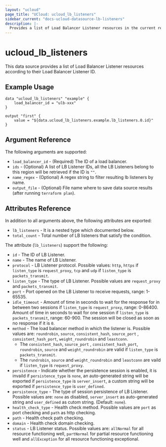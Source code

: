 ```yaml
---
layout: "ucloud"
page_title: "UCloud: ucloud_lb_listeners"
sidebar_current: "docs-ucloud-datasource-lb-listeners"
description: |-
  Provides a list of Load Balancer Listener resources in the current region.
---
```


# ucloud_lb_listeners

This data source provides a list of Load Balancer Listener resources according to their Load Balancer Listener ID.

## Example Usage

```hcl
data "ucloud_lb_listeners" "example" {
    load_balancer_id = "ulb-xxx"
}

output "first" {
    value = "${data.ucloud_lb_listeners.example.lb_listeners.0.id}"
}
```

## Argument Reference

The following arguments are supported:

* `load_balancer_id` - (Required) The ID of a load balancer.
* `ids` - (Optional) A list of LB Listener IDs, all the LB Listeners belong to this region will be retrieved if the ID is `""`.
* `name_regex` - (Optional) A regex string to filter resulting lb listeners by name.
* `output_file` - (Optional) File name where to save data source results (after running `terraform plan`).

## Attributes Reference

In addition to all arguments above, the following attributes are exported:

* `lb_listeners` - It is a nested type which documented below.
* `total_count` - Total number of LB listeners that satisfy the condition.

The attribute (`lb_listeners`) support the following:

* `id` - The ID of LB Listener.
* `name` - The name of LB Listener.
* `protocol` - LB Listener protocol. Possible values: `http`, `https` if `listen_type` is `request_proxy`, `tcp` and `udp` if `listen_type` is `packets_transmit`.
* `listen_type` - The type of LB Listener. Possible values are `request_proxy` and `packets_transmit`.
* `port` - Port opened on the LB Listener to receive requests, range: 1-65535.
* `idle_timeout` - Amount of time in seconds to wait for the response for in between two sessions if `listen_type` is `request_proxy`, range: 0-86400. Amount of time in seconds to wait for one session if `listen_type` is `packets_transmit`, range: 60-900. The session will be closed as soon as no response if it is `0`.
* `method` - The load balancer method in which the listener is. Possible values are: `roundrobin`, `source`, `consistent_hash`, `source_port` , `consistent_hash_port`, `weight_roundrobin` and `leastconn`. 
    - The `consistent_hash`, `source_port` , `consistent_hash_port`, `roundrobin`, `source` and `weight_roundrobin` are valid if `listen_type` is `packets_transmit`.
    - The `rundrobin`, `source` and `weight_roundrobin` and `leastconn` are vaild if `listen_type` is `request_proxy`.
* `persistence` - Indicate whether the persistence session is enabled, it is invaild if `persistence_type` is `none`, an auto-generated string will be exported if `persistence_type` is `server_insert`, a custom string will be exported if `persistence_type` is `user_defined`.
* `persistence_type` - The type of session persistence of LB Listener. Possible values are: `none` as disabled, `server_insert` as auto-generated string and `user_defined` as cutom string. (Default: `none`).
* `health_check_type` - Health check method. Possible values are `port` as port checking and `path` as http checking.
* `path` - Health check path checking.
* `domain` - Health check domain checking.
* `status` - LB Listener status. Possible values are: `allNormal` for all resource functioning well, `partNormal` for partial resource functioning well and `allException` for all resource functioning exceptional.